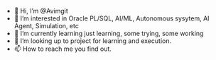 - 👋 Hi, I’m @Avimgit
- 👀 I’m interested in Oracle PL/SQL, AI/ML, Autonomous sysytem, AI Agent, Simulation, etc
- 🌱 I’m currently learning just learning, some trying, some working
- 💞️ I’m looking up to project for learning and execution.
- 📫 How to reach me you find out.

<!---
Avimgit/Avimgit is a ✨ special ✨ repository because its `README.md` (this file) appears on your GitHub profile.
You can click the Preview link to take a look at your changes.
--->
